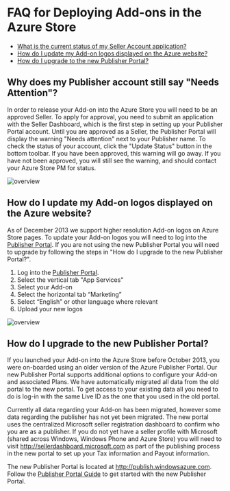 # FAQ for Deploying Add-ons in the Azure Store

- [What is the current status of my Seller Account application?](#why-does-my-publisher-account-still-say-needs-attention)
- [How do I update my Add-on logos displayed on the Azure website?](#how-do-i-update-my-add-on-logos-displayed-on-the-azure-website)
- [How do I upgrade to the new Publisher Portal?](#how-do-i-upgrade-to-the-new-publisher-portal)

## Why does my Publisher account still say "Needs Attention"?

In order to release your Add-on into the Azure Store you will need to be an approved Seller.  To apply for approval, you need to submit an application with the Seller Dashboard, which is the first step in setting up your Publisher Portal account.  Until you are approved as a Seller, the Publisher Portal will display the warning "Needs attention" next to your Publisher name.  To check the status of your account, click the "Update Status" button in the bottom toolbar.  If you have been approved, this warning will go away.  If you have not been approved, you will still see the warning, and should contact your Azure Store PM for status.

![overview](https://raw.github.com/WindowsAzure/azure-resource-provider-sdk/master/docs/images/publisher-portal-update-status.png)


## How do I update my Add-on logos displayed on the Azure website? 
As of December 2013 we support higher resolution Add-on logos on Azure Store pages.  To update your Add-on logos you will need to log into the [Publisher Portal](http://publish.windowsazure.com).  If you are not using the new Publisher Portal you will need to upgrade by following the steps in "How do I upgrade to the new Publisher Portal?".

1. Log into the [Publisher Portal](http://publish.windowsazure.com).
2. Select the vertical tab "App Services"
3. Select your Add-on
4. Select the horizontal tab “Marketing”
5. Select “English” or other language where relevant
6. Upload your new logos

![overview](https://raw.github.com/WindowsAzure/azure-resource-provider-sdk/master/docs/images/publisher-portal-marketing-details.png)

## How do I upgrade to the new Publisher Portal?
If you launched your Add-on into the Azure Store before October 2013, you were on-boarded using an older version of the Azure Publisher Portal. Our new Publisher Portal supports additional options to configure your Add-on and associated Plans. We have automatically migrated all data from the old portal to the new portal. To get access to your existing data all you need to do is log-in with the same Live ID as the one that you used in the old portal.

Currently all data regarding your Add-on has been migrated, however some data regarding the publisher has not yet been migrated. The new portal uses the centralized Microsoft seller registration dashboard to confirm who you are as a publisher. If you do not yet have a seller profile with Microsoft (shared across Windows, Windows Phone and Azure Store) you will need to visit http://sellerdashboard.microsoft.com as part of the publishing process in the new portal to set up your Tax information and Payout information.

The new Publisher Portal is located at http://publish.windowsazure.com.  Follow the [Publisher Portal Guide](https://github.com/WindowsAzure/azure-resource-provider-sdk/tree/master/docs/publisher-portal.md) to get started with the new Publisher Portal.
